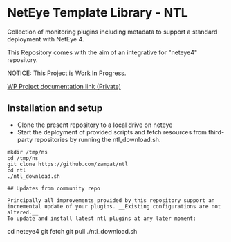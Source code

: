 # NetEye Template Library - NTL

Collection of monitoring plugins including metadata to support a standard deployment with NetEye 4.

This Repository comes with the aim of an integrative for "neteye4" repository.

NOTICE: This Project is Work In Progress.

[WP Project documentation link (Private)](https://siwuerthphoenix.atlassian.net/wiki/spaces/SCN/pages/1176633630/NetEye+Template+Library)

## Installation and setup

- Clone the present repository to a local drive on neteye
- Start the deployment of provided scripts and fetch resources from third-party repositories by running the ntl_download.sh.

```
mkdir /tmp/ns
cd /tmp/ns
git clone https://github.com/zampat/ntl
cd ntl
./ntl_download.sh

## Updates from community repo

Principally all improvements provided by this repository support an incremental update of your plugins. __Existing configurations are not altered.__
To update and install latest ntl plugins at any later moment:
```
cd neteye4
git fetch
git pull
./ntl_download.sh
```
